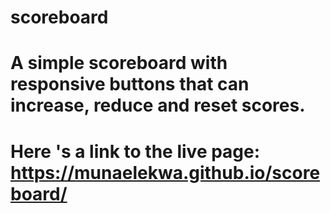 # scoreboard
# A simple scoreboard with responsive buttons that can increase, reduce and reset scores.
# Here 's a link to the live page:  https://munaelekwa.github.io/scoreboard/
